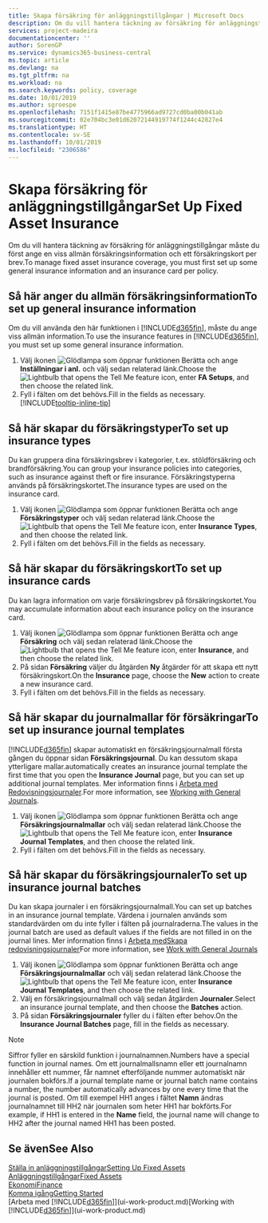```yaml
---
title: Skapa försäkring för anläggningstillgångar | Microsoft Docs
description: Om du vill hantera täckning av försäkring för anläggningstillgångar måste du ange ett försäkringskort och allmän försäkringsinformation.
services: project-madeira
documentationcenter: ''
author: SorenGP
ms.service: dynamics365-business-central
ms.topic: article
ms.devlang: na
ms.tgt_pltfrm: na
ms.workload: na
ms.search.keywords: policy, coverage
ms.date: 10/01/2019
ms.author: sgroespe
ms.openlocfilehash: 7151f1415e87be4775966ad9727cd0ba00b041ab
ms.sourcegitcommit: 02e704bc3e01d62072144919774f1244c42827e4
ms.translationtype: HT
ms.contentlocale: sv-SE
ms.lasthandoff: 10/01/2019
ms.locfileid: "2306586"
---
```

# <a name="set-up-fixed-asset-insurance"></a><span data-ttu-id="a91ba-103">Skapa försäkring för anläggningstillgångar</span><span class="sxs-lookup"><span data-stu-id="a91ba-103">Set Up Fixed Asset Insurance</span></span>
<span data-ttu-id="a91ba-104">Om du vill hantera täckning av försäkring för anläggningstillgångar måste du först ange en viss allmän försäkringsinformation och ett försäkringskort per brev.</span><span class="sxs-lookup"><span data-stu-id="a91ba-104">To manage fixed asset insurance coverage, you must first set up some general insurance information and an insurance card per policy.</span></span>

## <a name="to-set-up-general-insurance-information"></a><span data-ttu-id="a91ba-105">Så här anger du allmän försäkringsinformation</span><span class="sxs-lookup"><span data-stu-id="a91ba-105">To set up general insurance information</span></span>
<span data-ttu-id="a91ba-106">Om du vill använda den här funktionen i [!INCLUDE[d365fin](includes/d365fin_md.md)], måste du ange viss allmän information.</span><span class="sxs-lookup"><span data-stu-id="a91ba-106">To use the insurance features in [!INCLUDE[d365fin](includes/d365fin_md.md)], you must set up some general insurance information.</span></span>  

1. <span data-ttu-id="a91ba-107">Välj ikonen ![Glödlampa som öppnar funktionen Berätta](media/ui-search/search_small.png "Berätta vad du vill göra") och ange **Inställningar i anl.** och välj sedan relaterad länk.</span><span class="sxs-lookup"><span data-stu-id="a91ba-107">Choose the ![Lightbulb that opens the Tell Me feature](media/ui-search/search_small.png "Tell me what you want to do") icon, enter **FA Setups**, and then choose the related link.</span></span>  
2. <span data-ttu-id="a91ba-108">Fyll i fälten om det behövs.</span><span class="sxs-lookup"><span data-stu-id="a91ba-108">Fill in the fields as necessary.</span></span> [!INCLUDE[tooltip-inline-tip](includes/tooltip-inline-tip_md.md)]  

## <a name="to-set-up-insurance-types"></a><span data-ttu-id="a91ba-109">Så här skapar du försäkringstyper</span><span class="sxs-lookup"><span data-stu-id="a91ba-109">To set up insurance types</span></span>
<span data-ttu-id="a91ba-110">Du kan gruppera dina försäkringsbrev i kategorier, t.ex. stöldförsäkring och brandförsäkring.</span><span class="sxs-lookup"><span data-stu-id="a91ba-110">You can group your insurance policies into categories, such as insurance against theft or fire insurance.</span></span> <span data-ttu-id="a91ba-111">Försäkringstyperna används på försäkringskortet.</span><span class="sxs-lookup"><span data-stu-id="a91ba-111">The insurance types are used on the insurance card.</span></span>

1. <span data-ttu-id="a91ba-112">Välj ikonen ![Glödlampa som öppnar funktionen Berätta](media/ui-search/search_small.png "Berätta vad du vill göra") och ange **Försäkringstyper** och välj sedan relaterad länk.</span><span class="sxs-lookup"><span data-stu-id="a91ba-112">Choose the ![Lightbulb that opens the Tell Me feature](media/ui-search/search_small.png "Tell me what you want to do") icon, enter **Insurance Types**, and then choose the related link.</span></span>  
2. <span data-ttu-id="a91ba-113">Fyll i fälten om det behövs.</span><span class="sxs-lookup"><span data-stu-id="a91ba-113">Fill in the fields as necessary.</span></span>

## <a name="to-set-up-insurance-cards"></a><span data-ttu-id="a91ba-114">Så här skapar du försäkringskort</span><span class="sxs-lookup"><span data-stu-id="a91ba-114">To set up insurance cards</span></span>
<span data-ttu-id="a91ba-115">Du kan lagra information om varje försäkringsbrev på försäkringskortet.</span><span class="sxs-lookup"><span data-stu-id="a91ba-115">You may accumulate information about each insurance policy on the insurance card.</span></span>  

1. <span data-ttu-id="a91ba-116">Välj ikonen ![Glödlampa som öppnar funktionen Berätta](media/ui-search/search_small.png "Berätta vad du vill göra") och ange **Försäkring** och välj sedan relaterad länk.</span><span class="sxs-lookup"><span data-stu-id="a91ba-116">Choose the ![Lightbulb that opens the Tell Me feature](media/ui-search/search_small.png "Tell me what you want to do") icon, enter **Insurance**, and then choose the related link.</span></span>  
2. <span data-ttu-id="a91ba-117">På sidan **Försäkring** väljer du åtgärden **Ny** åtgärder för att skapa ett nytt försäkringskort.</span><span class="sxs-lookup"><span data-stu-id="a91ba-117">On the **Insurance** page, choose the **New** action to create a  new insurance card.</span></span>  
3. <span data-ttu-id="a91ba-118">Fyll i fälten om det behövs.</span><span class="sxs-lookup"><span data-stu-id="a91ba-118">Fill in the fields as necessary.</span></span>

## <a name="to-set-up-insurance-journal-templates"></a><span data-ttu-id="a91ba-119">Så här skapar du journalmallar för försäkringar</span><span class="sxs-lookup"><span data-stu-id="a91ba-119">To set up insurance journal templates</span></span>
[!INCLUDE[d365fin](includes/d365fin_md.md)] <span data-ttu-id="a91ba-120">skapar automatiskt en försäkringsjournalmall första gången du öppnar sidan **Försäkringsjournal**. Du kan dessutom skapa ytterligare mallar.</span><span class="sxs-lookup"><span data-stu-id="a91ba-120">automatically creates an insurance journal template the first time that you open the **Insurance Journal** page, but you can set up additional journal templates.</span></span> <span data-ttu-id="a91ba-121">Mer information finns i [Arbeta med Redovisningsjournaler](ui-work-general-journals.md).</span><span class="sxs-lookup"><span data-stu-id="a91ba-121">For more information, see [Working with General Journals](ui-work-general-journals.md).</span></span>  

1. <span data-ttu-id="a91ba-122">Välj ikonen ![Glödlampa som öppnar funktionen Berätta](media/ui-search/search_small.png "Berätta vad du vill göra") och ange **Försäkringsjournalmallar** och välj sedan relaterad länk.</span><span class="sxs-lookup"><span data-stu-id="a91ba-122">Choose the ![Lightbulb that opens the Tell Me feature](media/ui-search/search_small.png "Tell me what you want to do") icon, enter **Insurance Journal Templates**, and then choose the related link.</span></span>  
2. <span data-ttu-id="a91ba-123">Fyll i fälten om det behövs.</span><span class="sxs-lookup"><span data-stu-id="a91ba-123">Fill in the fields as necessary.</span></span>

## <a name="to-set-up-insurance-journal-batches"></a><span data-ttu-id="a91ba-124">Så här skapar du försäkringsjournaler</span><span class="sxs-lookup"><span data-stu-id="a91ba-124">To set up insurance journal batches</span></span>
<span data-ttu-id="a91ba-125">Du kan skapa journaler i en försäkringsjournalmall.</span><span class="sxs-lookup"><span data-stu-id="a91ba-125">You can set up batches in an insurance journal template.</span></span> <span data-ttu-id="a91ba-126">Värdena i journalen används som standardvärden om du inte fyller i fälten på journalraderna.</span><span class="sxs-lookup"><span data-stu-id="a91ba-126">The values in the journal batch are used as default values if the fields are not filled in on the journal lines.</span></span> <span data-ttu-id="a91ba-127">Mer information finns i [Arbeta medSkapa redovisningsjournaler](ui-work-general-journals.md)</span><span class="sxs-lookup"><span data-stu-id="a91ba-127">For more information, see [Work with General Journals](ui-work-general-journals.md)</span></span>  

1. <span data-ttu-id="a91ba-128">Välj ikonen ![Glödlampa som öppnar funktionen Berätta](media/ui-search/search_small.png "Berätta vad du vill göra") och ange **Försäkringsjournalmallar** och välj sedan relaterad länk.</span><span class="sxs-lookup"><span data-stu-id="a91ba-128">Choose the ![Lightbulb that opens the Tell Me feature](media/ui-search/search_small.png "Tell me what you want to do") icon, enter **Insurance Journal Templates**, and then choose the related link.</span></span>  
2. <span data-ttu-id="a91ba-129">Välj en försäkringsjournalmall och välj sedan åtgärden **Journaler**.</span><span class="sxs-lookup"><span data-stu-id="a91ba-129">Select an insurance journal template, and then choose the **Batches** action.</span></span>
3. <span data-ttu-id="a91ba-130">På sidan **Försäkringsjournaler** fyller du i fälten efter behov.</span><span class="sxs-lookup"><span data-stu-id="a91ba-130">On the **Insurance Journal Batches** page, fill in the fields as necessary.</span></span>

> [!NOTE]  
>   <span data-ttu-id="a91ba-131">Siffror fyller en särskild funktion i journalnamnen.</span><span class="sxs-lookup"><span data-stu-id="a91ba-131">Numbers have a special function in journal names.</span></span> <span data-ttu-id="a91ba-132">Om ett journalmallsnamn eller ett journalnamn innehåller ett nummer, får namnet efterföljande nummer automatiskt när journalen bokförs.</span><span class="sxs-lookup"><span data-stu-id="a91ba-132">If a journal template name or journal batch name contains a number, the number automatically advances by one every time that the journal is posted.</span></span> <span data-ttu-id="a91ba-133">Om till exempel HH1 anges i fältet **Namn** ändras journalnamnet till HH2 när journalen som heter HH1 har bokförts.</span><span class="sxs-lookup"><span data-stu-id="a91ba-133">For example, if HH1 is entered in the **Name** field, the journal name will change to HH2 after the journal named HH1 has been posted.</span></span>

## <a name="see-also"></a><span data-ttu-id="a91ba-134">Se även</span><span class="sxs-lookup"><span data-stu-id="a91ba-134">See Also</span></span>
[<span data-ttu-id="a91ba-135">Ställa in anläggningstillgångar</span><span class="sxs-lookup"><span data-stu-id="a91ba-135">Setting Up Fixed Assets</span></span>](fa-setup.md)  
[<span data-ttu-id="a91ba-136">Anläggningstillgångar</span><span class="sxs-lookup"><span data-stu-id="a91ba-136">Fixed Assets</span></span>](fa-manage.md)  
[<span data-ttu-id="a91ba-137">Ekonomi</span><span class="sxs-lookup"><span data-stu-id="a91ba-137">Finance</span></span>](finance.md)  
[<span data-ttu-id="a91ba-138">Komma igång</span><span class="sxs-lookup"><span data-stu-id="a91ba-138">Getting Started</span></span>](product-get-started.md)  
<span data-ttu-id="a91ba-139">[Arbeta med [!INCLUDE[d365fin](includes/d365fin_md.md)]](ui-work-product.md)</span><span class="sxs-lookup"><span data-stu-id="a91ba-139">[Working with [!INCLUDE[d365fin](includes/d365fin_md.md)]](ui-work-product.md)</span></span>

